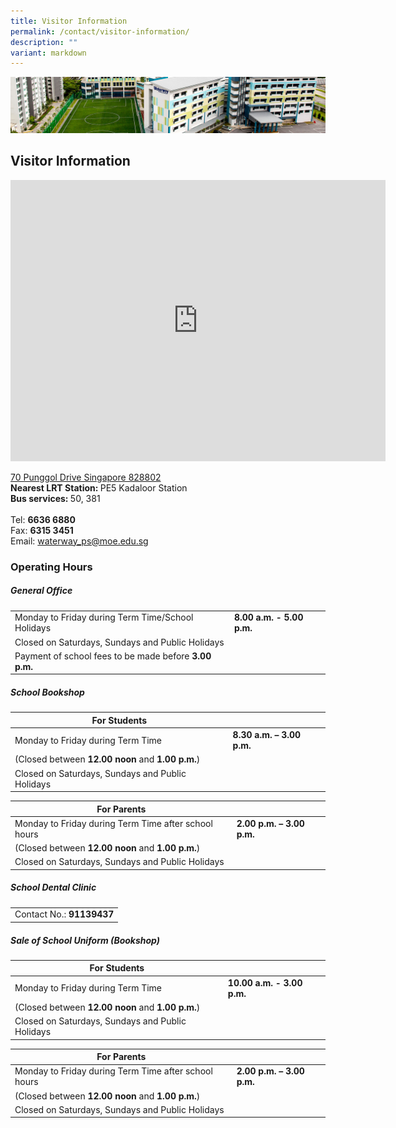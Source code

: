 ```yaml
---
title: Visitor Information
permalink: /contact/visitor-information/
description: ""
variant: markdown
---
```

![](/images/Images/contact_02.jpg)

## Visitor Information

<iframe loading="lazy" allowfullscreen="" style="border:0;" height="450" width="600" src="https://www.google.com/maps/embed?pb=!1m18!1m12!1m3!1d1994.3141919050893!2d103.9162368887548!3d1.3993738810578347!2m3!1f0!2f0!3f0!3m2!1i1024!2i768!4f13.1!3m3!1m2!1s0x31da3dfe5d905a39%3A0xcbd95476d53bba!2sWaterway%20Primary%20School!5e0!3m2!1sen!2ssg!4v1673490702032!5m2!1sen!2ssg"></iframe>


[70 Punggol Drive Singapore 828802](https://share.onemap.sg/mmWGGv)
<br><b>Nearest LRT Station: </b>PE5 Kadaloor Station<br><b>Bus services: </b>50, 381<br><br>Tel: <b>6636 6880</b><br> Fax: <b>6315 3451</b><br> Email:
<a href="mailto:waterway_ps@moe.edu.sg">waterway_ps@moe.edu.sg</a>

### Operating Hours
##### General Office

|  |  |
| -------- | -------- |
| Monday to Friday during Term Time/School Holidays     | **8.00 a.m. - 5.00 p.m.**     | 
|Closed on Saturdays, Sundays and Public Holidays | |
|Payment of school fees to be made before **3.00 p.m.**||

##### School Bookshop

|For Students  |  |
| -------- | -------- |
| Monday to Friday during Term Time     | **8.30 a.m. – 3.00 p.m.**     | 
|(Closed between **12.00 noon** and **1.00 p.m.**)| |
|Closed on Saturdays, Sundays and Public Holidays | |

|For Parents  |  |
| -------- | -------- |
| Monday to Friday during Term Time after school hours    | **2.00 p.m. – 3.00 p.m.**     | 
|(Closed between **12.00 noon** and **1.00 p.m.**)| |
|Closed on Saturdays, Sundays and Public Holidays | |

##### School Dental Clinic

<table>
  <tbody><tr>
    <td>Contact No.: <b>91139437</b></td>
  </tr>
</tbody></table>

##### Sale of School Uniform (Bookshop)

|For Students  |  |
| -------- | -------- |
| Monday to Friday during Term Time     | **10.00 a.m. - 3.00 p.m.**     | 
|(Closed between **12.00 noon** and **1.00 p.m.**)| |
|Closed on Saturdays, Sundays and Public Holidays | |

|For Parents  |  |
| -------- | -------- |
| Monday to Friday during Term Time after school hours    | **2.00 p.m. – 3.00 p.m.**     | 
|(Closed between **12.00 noon** and **1.00 p.m.**)| |
|Closed on Saturdays, Sundays and Public Holidays | |